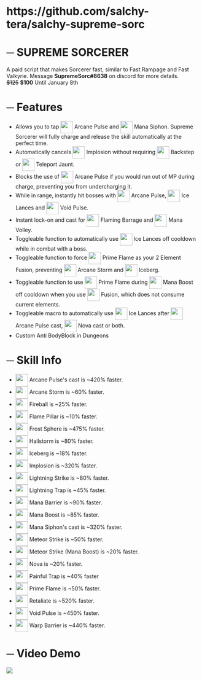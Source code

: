 <h1>https://github.com/salchy-tera/salchy-supreme-sorc</h1> 


<h1>─ SUPREME SORCERER</h1> 

<p>A paid script that makes Sorcerer fast, similar to Fast Rampage and Fast Valkyrie. Message <b>SupremeSorc#8638</b> on discord for more details.<br>
<strike>$125</strike> <b>$100</b> Until January 8th
</p>

##
<h1>─ Features</h1>

- Allows you to tap <img width="32" height="32" valign="middle" src="https://cdn.discordapp.com/emojis/922341948210171954.png"> Arcane Pulse and <img width="32" height="32" valign="middle" src="https://cdn.discordapp.com/emojis/922341950575755306.png"> Mana Siphon. Supreme Sorcerer will fully charge and release the skill automatically at the perfect time.
- Automatically cancels <img width="32" height="32" valign="middle" src="https://cdn.discordapp.com/emojis/922341950374432858.png"> Implosion without requiring <img width="32" height="32" valign="middle" src="https://cdn.discordapp.com/emojis/922341949023846482.png"> Backstep or <img width="32" height="32" valign="middle" src="https://cdn.discordapp.com/emojis/922341951456559136.png"> Teleport Jaunt.
- Blocks the use of <img width="32" height="32" valign="middle" src="https://cdn.discordapp.com/emojis/922341948210171954.png"> Arcane Pulse if you would run out of MP during charge, preventing you from undercharging it.
- While in range, instantly hit bosses with <img width="32" height="32" valign="middle" src="https://cdn.discordapp.com/emojis/922341948210171954.png"> Arcane Pulse, <img width="32" height="32" valign="middle" src="https://cdn.discordapp.com/emojis/922341950055661669.png"> Ice Lances and <img width="32" height="32" valign="middle" src="https://cdn.discordapp.com/emojis/923408475361538078.png"> Void Pulse.
- Instant lock-on and cast for <img width="32" height="32" valign="middle" src="https://cdn.discordapp.com/emojis/922341949032235008.png"> Flaming Barrage and <img width="32" height="32" valign="middle" src="https://cdn.discordapp.com/emojis/922341950617686108.png"> Mana Volley.
- Toggleable function to automatically use <img width="32" height="32" valign="middle" src="https://cdn.discordapp.com/emojis/922341950055661669.png"> Ice Lances off cooldown while in combat with a boss.
- Toggleable function to force <img width="32" height="32" valign="middle" src="https://cdn.discordapp.com/emojis/922341951599161396.png"> Prime Flame as your 2 Element Fusion, preventing <img width="32" height="32" valign="middle" src="https://cdn.discordapp.com/emojis/922341948717666334.png"> Arcane Storm and <img width="32" height="32" valign="middle" src="https://cdn.discordapp.com/emojis/922341951196495923.png"> Iceberg.
- Toggleable function to use <img width="32" height="32" valign="middle" src="https://cdn.discordapp.com/emojis/922341951599161396.png"> Prime Flame during <img width="32" height="32" valign="middle" src="https://cdn.discordapp.com/emojis/922341950273773579.png"> Mana Boost off cooldown when you use <img width="32" height="32" valign="middle" src="https://cdn.discordapp.com/emojis/922341949334237225.png"> Fusion, which does not consume current elements.
- Toggleable macro to automatically use <img width="32" height="32" valign="middle" src="https://cdn.discordapp.com/emojis/922341950055661669.png"> Ice Lances after <img width="32" height="32" valign="middle" src="https://cdn.discordapp.com/emojis/922341948210171954.png"> Arcane Pulse cast, <img width="32" height="32" valign="middle" src="https://cdn.discordapp.com/emojis/922341951313948692.png"> Nova cast or both.
- Custom Anti BodyBlock in Dungeons

##
<h1>─ Skill Info</h1>

- <img width="32" height="32" valign="middle" src="https://cdn.discordapp.com/emojis/922341948210171954.png"> Arcane Pulse's cast is ~420% faster.
- <img width="32" height="32" valign="middle" src="https://cdn.discordapp.com/emojis/922341948717666334.png"> Arcane Storm is ~60% faster.
- <img width="32" height="32" valign="middle" src="https://cdn.discordapp.com/emojis/922341948604440588.png"> Fireball is ~25% faster.
- <img width="32" height="32" valign="middle" src="https://cdn.discordapp.com/emojis/922341948902236220.png"> Flame Pillar is ~10% faster.
- <img width="32" height="32" valign="middle" src="https://cdn.discordapp.com/emojis/922341949325852743.png"> Frost Sphere is ~475% faster.
- <img width="32" height="32" valign="middle" src="https://cdn.discordapp.com/emojis/922341949510414396.png"> Hailstorm is ~80% faster.
- <img width="32" height="32" valign="middle" src="https://cdn.discordapp.com/emojis/922341951196495923.png"> Iceberg is ~18% faster.
- <img width="32" height="32" valign="middle" src="https://cdn.discordapp.com/emojis/922341950374432858.png"> Implosion is ~320% faster.
- <img width="32" height="32" valign="middle" src="https://cdn.discordapp.com/emojis/922341950701580308.png"> Lightning Strike is ~80% faster.
- <img width="32" height="32" valign="middle" src="https://cdn.discordapp.com/emojis/922341950659649598.png"> Lightning Trap is ~45% faster.
- <img width="32" height="32" valign="middle" src="https://cdn.discordapp.com/emojis/922341950642855977.png"> Mana Barrier is ~90% faster.
- <img width="32" height="32" valign="middle" src="https://cdn.discordapp.com/emojis/922341950273773579.png"> Mana Boost is ~85% faster.
- <img width="32" height="32" valign="middle" src="https://cdn.discordapp.com/emojis/922341950575755306.png"> Mana Siphon's cast is ~320% faster.
- <img width="32" height="32" valign="middle" src="https://cdn.discordapp.com/emojis/922341950995189780.png"> Meteor Strike is ~50% faster.
- <img width="32" height="32" valign="middle" src="https://cdn.discordapp.com/emojis/922341950995189780.png"> Meteor Strike (Mana Boost) is ~20% faster.
- <img width="32" height="32" valign="middle" src="https://cdn.discordapp.com/emojis/922341951313948692.png"> Nova is ~20% faster.
- <img width="32" height="32" valign="middle" src="https://cdn.discordapp.com/emojis/922341951615942656.png"> Painful Trap is ~40% faster
- <img width="32" height="32" valign="middle" src="https://cdn.discordapp.com/emojis/922341951599161396.png"> Prime Flame is ~50% faster.
- <img width="32" height="32" valign="middle" src="https://cdn.discordapp.com/emojis/922341951490129930.png"> Retaliate is ~520% faster.
- <img width="32" height="32" valign="middle" src="https://cdn.discordapp.com/emojis/922341951813070878.png"> Void Pulse is ~450% faster.
- <img width="32" height="32" valign="middle" src="https://cdn.discordapp.com/emojis/922341951704027188.png"> Warp Barrier is ~440% faster.

##
<h1>─ Video Demo</h1>

[![](https://cdn.discordapp.com/attachments/691911545797476413/922480510750588928/unknown.png)](https://www.youtube.com/watch?v=WHVqZQIvR5o)
